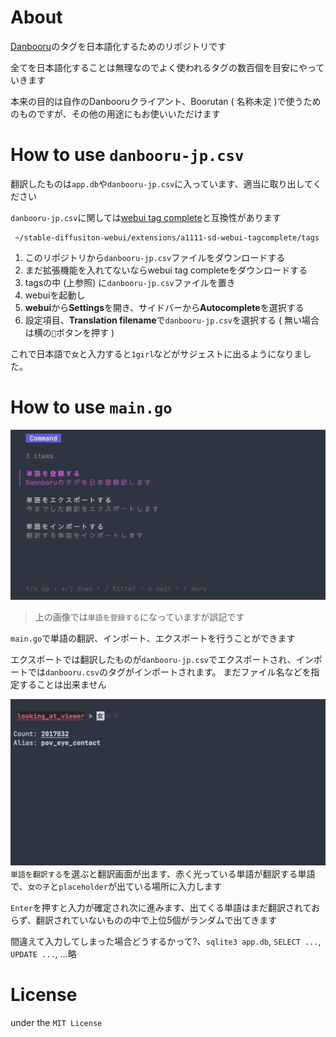 # About
[Danbooru](https://danbooru.donmai.us/)のタグを日本語化するためのリポジトリです

全てを日本語化することは無理なのでよく使われるタグの数百個を目安にやっていきます

本来の目的は自作のDanbooruクライアント、Boorutan ( 名称未定 )で使うためのものですが、その他の用途にもお使いいただけます

# How to use `danbooru-jp.csv`
翻訳したものは`app.db`や`danbooru-jp.csv`に入っています、適当に取り出してください

`danbooru-jp.csv`に関しては[webui tag complete](https://github.com/DominikDoom/a1111-sd-webui-tagcomplete)と互換性があります
```
 ~/stable-diffusiton-webui/extensions/a1111-sd-webui-tagcomplete/tags
```
1. このリポジトリから`danbooru-jp.csv`ファイルをダウンロードする
2. まだ拡張機能を入れてないならwebui tag completeをダウンロードする
3. tagsの中 (上参照) に`danbooru-jp.csv`ファイルを置き
4. webuiを起動し
5. **webui**から**Settings**を開き、サイドバーから**Autocomplete**を選択する
6. 設定項目、**Translation filename**で`danbooru-jp.csv`を選択する ( 無い場合は横の`🔄`ボタンを押す )

これで日本語で`女`と入力すると`1girl`などがサジェストに出るようになりました。

# How to use `main.go`
![main.go](asset/main-go.png)
> 上の画像では`単語を登録する`になっていますが誤記です

`main.go`で単語の翻訳、インポート、エクスポートを行うことができます

エクスポートでは翻訳したものが`danbooru-jp.csv`でエクスポートされ、インポートでは`danbooru.csv`のタグがインポートされます。
まだファイル名などを指定することは出来ません

![main.goで翻訳する画面](asset/main-go-translate.png)
`単語を翻訳する`を選ぶと翻訳画面が出ます、赤く光っている単語が翻訳する単語で、`女の子`と`placeholder`が出ている場所に入力します

`Enter`を押すと入力が確定され次に進みます、出てくる単語はまだ翻訳されておらず、翻訳されていないものの中で上位5個がランダムで出てきます

間違えて入力してしまった場合どうするかって?、`sqlite3 app.db`, `SELECT ...`, `UPDATE ...`, ...略

# License
under the `MIT License`